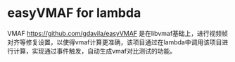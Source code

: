 # easyVMAF for lambda

VMAF https://github.com/gdavila/easyVMAF 是在libvmaf基础上，进行视频帧对齐等修复设置，以使得vmaf计算更准确，该项目通过在lambda中调用该项目进行计算，实现通过事件触发，自动生成vmaf对比测试的功能。

